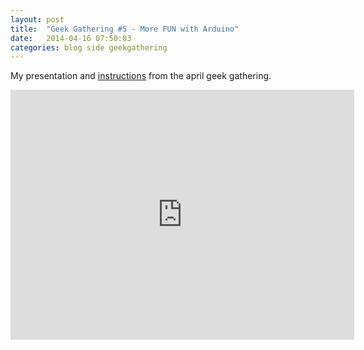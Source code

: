 ```yaml
---
layout: post
title:  "Geek Gathering #5 - More FUN with Arduino"
date:   2014-04-16 07:50:03
categories: blog side geekgathering
---
```


My presentation and [instructions](https://github.com/bittailor/MoreFunWithArduino#more-fun-with-arduino) from the april geek gathering.

<iframe src="http://prezi.com/embed/iowlk3rxn1g5/?bgcolor=ffffff&amp;lock_to_path=0&amp;autoplay=0&amp;autohide_ctrls=0&amp;features=undefined&amp;disabled_features=undefined" width="550" height="400" frameBorder="0" webkitAllowFullScreen mozAllowFullscreen allowfullscreen></iframe>
